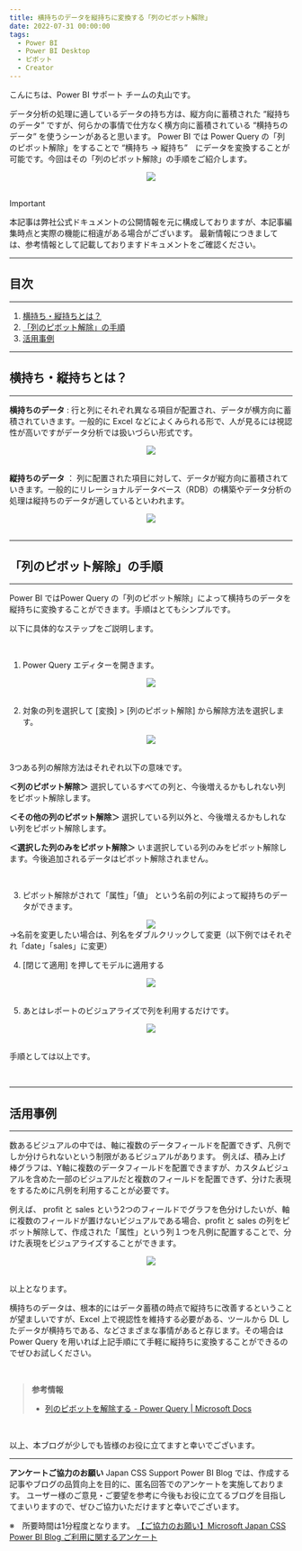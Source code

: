 ```yaml
---
title: 横持ちのデータを縦持ちに変換する「列のピボット解除」 
date: 2022-07-31 00:00:00
tags:
  - Power BI
  - Power BI Desktop
  - ピボット
  - Creator
---
```


こんにちは、Power BI サポート チームの丸山です。

データ分析の処理に適しているデータの持ち方は、縦方向に蓄積された “縦持ちのデータ” ですが、何らかの事情で仕方なく横方向に蓄積されている “横持ちのデータ” を使うシーンがあると思います。
Power BI では Power Query の「列のピボット解除」をすることで “横持ち → 縦持ち”　にデータを変換することが可能です。今回はその「列のピボット解除」の手順をご紹介します。

<!-- more -->

<div align="center">
<img src="1.png">
</div>

</br>

> [!IMPORTANT]
> 本記事は弊社公式ドキュメントの公開情報を元に構成しておりますが、本記事編集時点と実際の機能に相違がある場合がございます。
> 最新情報につきましては、参考情報として記載しておりますドキュメントをご確認ください。

---
## 目次
---
1. [横持ち・縦持ちとは？](#横持ち・縦持ちとは？)
2. [「列のピボット解除」の手順](#列のピボット解除の手順)
3. [活用事例](#活用事例)


---
## 横持ち・縦持ちとは？
---

**横持ちのデータ** : 行と列にそれぞれ異なる項目が配置され、データが横方向に蓄積されていきます。一般的に Excel などによくみられる形で、人が見るには視認性が高いですがデータ分析では扱いづらい形式です。

<div align="center">
<img src="2.png">
</div>

</br>

**縦持ちのデータ** ： 列に配置された項目に対して、データが縦方向に蓄積されていきます。一般的にリレーショナルデータベース（RDB）の構築やデータ分析の処理は縦持ちのデータが適しているといわれます。

<div align="center">
<img src="3.png">
</div>

</br>

---
## 「列のピボット解除」の手順
---

Power BI ではPower Query の「列のピボット解除」によって横持ちのデータを縦持ちに変換することができます。手順はとてもシンプルです。

以下に具体的なステップをご説明します。

</br>

1. Power Query エディターを開きます。

<div align="center">
<img src="4.png">
</div>

</br>

2. 対象の列を選択して [変換] > [列のピボット解除] から解除方法を選択します。

<div align="center">
<img src="5.png">
</div>

</br>

3つある列の解除方法はそれぞれ以下の意味です。

**＜列のピボット解除＞**
選択しているすべての列と、今後増えるかもしれない列をピボット解除します。

**＜その他の列のピボット解除＞**
選択している列以外と、今後増えるかもしれない列をピボット解除します。

**＜選択した列のみをピボット解除＞**
いま選択している列のみをピボット解除します。今後追加されるデータはピボット解除されません。

</br>

3. ピボット解除がされて「属性」「値」 という名前の列によって縦持ちのデータができます。

<div align="center">
<img src="6.png">
</div>
→名前を変更したい場合は、列名をダブルクリックして変更（以下例ではそれぞれ「date」「sales」に変更）

</br>

4. [閉じて適用] を押してモデルに適用する

<div align="center">
<img src="7.png">
</div>

</br>

5. あとはレポートのビジュアライズで列を利用するだけです。

<div align="center">
<img src="9.png">
</div>

</br>

手順としては以上です。

</br>

---
## 活用事例
---

数あるビジュアルの中では、軸に複数のデータフィールドを配置できず、凡例でしか分けられないという制限があるビジュアルがあります。
例えば、積み上げ棒グラフは、Y軸に複数のデータフィールドを配置できますが、カスタムビジュアルを含めた一部のビジュアルだと複数のフィールドを配置できず、分けた表現をするために凡例を利用することが必要です。

例えば、 profit と sales という2つのフィールドでグラフを色分けしたいが、軸に複数のフィールドが置けないビジュアルである場合、profit と sales の列をピボット解除して、作成された「属性」という列１つを凡例に配置することで、分けた表現をビジュアライズすることができます。

<div align="center">
<img src="8.png">
</div>

</br>

以上となります。

横持ちのデータは、根本的にはデータ蓄積の時点で縦持ちに改善するということが望ましいですが、Excel 上で視認性を維持する必要がある、ツールから DL したデータが横持ちである、などさまざまな事情があると存じます。その場合は Power Query を用いれば上記手順にて手軽に縦持ちに変換することができるのでぜひお試しください。

</br>

> **参考情報**
> - [列のピボットを解除する - Power Query | Microsoft Docs](https://learn.microsoft.com/ja-jp/power-query/unpivot-column)

</br>

以上、本ブログが少しでも皆様のお役に立てますと幸いでございます。

---

**アンケートご協力のお願い**
Japan CSS Support Power BI Blog では、作成する記事やブログの品質向上を目的に、匿名回答でのアンケートを実施しております。
ユーザー様のご意見・ご要望を参考に今後もお役に立てるブログを目指してまいりますので、ぜひご協力いただけますと幸いでございます。 

※　所要時間は1分程度となります。
[【ご協力のお願い】Microsoft Japan CSS Power BI Blog ご利用に関するアンケート](https://jpbap-sqlbi.github.io/blog/powerbi/pbi_blogsurvey2022/)